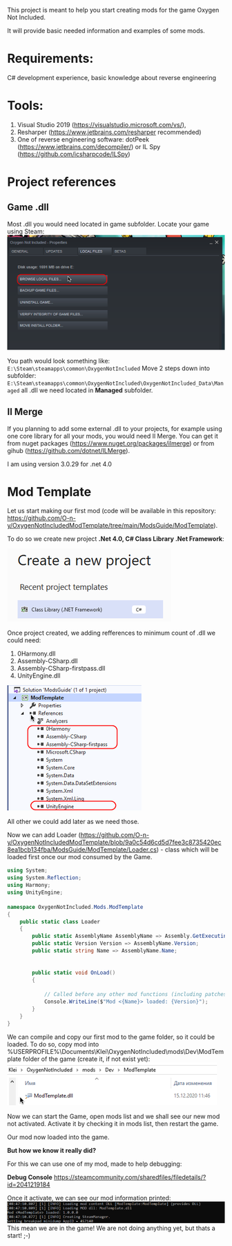 This project is meant to help you start creating mods for the game Oxygen Not Included.

It will provide basic needed information and examples of some mods.

# Requirements:

C# development experience, basic knowledge about reverse engineering

# Tools: 
1. Visual Studio 2019 (https://visualstudio.microsoft.com/vs/), 
2. Resharper (https://www.jetbrains.com/resharper recommended)
3. One of reverse engineering software:  dotPeek (https://www.jetbrains.com/decompiler/) or IL Spy (https://github.com/icsharpcode/ILSpy)



# Project references


## Game .dll

Most .dll you would need located in game subfolder. Locate your game using Steam:
![Game path in Steam](https://raw.githubusercontent.com/O-n-y/OxygenNotIncludedModTemplate/main/Images/oxy-mod-1.png)


You path would look something like:
`E:\Steam\steamapps\common\OxygenNotIncluded`
Move 2 steps down into subfolder:
`E:\Steam\steamapps\common\OxygenNotIncluded\OxygenNotIncluded_Data\Managed`
all .dll we need located in **Managed** subfolder.

## Il Merge

If you planning to add some external .dll to your projects, for example using one core library for all your mods, you would need Il Merge.
You can get it from nuget packages (https://www.nuget.org/packages/ilmerge) or from gihub (https://github.com/dotnet/ILMerge).

I am using version 3.0.29 for .net 4.0


# Mod Template
Let us start making our first mod (code will be available in this repository: https://github.com/O-n-y/OxygenNotIncludedModTemplate/tree/main/ModsGuide/ModTemplate).

To do so we create new project **.Net 4.0, C# Class Library .Net Framework**:

![Project Type](https://raw.githubusercontent.com/O-n-y/OxygenNotIncludedModTemplate/main/Images/modtemplate-create.png)

Once project created, we adding refferences to minimum count of .dll we could need:
1. 0Harmony.dll
2. Assembly-CSharp.dll
3. Assembly-CSharp-firstpass.dll
4. UnityEngine.dll

![References](https://raw.githubusercontent.com/O-n-y/OxygenNotIncludedModTemplate/main/Images/modtemplate-references.png)

All other we could add later as we need those.

Now we can add Loader (https://github.com/O-n-y/OxygenNotIncludedModTemplate/blob/9a0c54d6cd5d7fee3c8735420ec8ea1bcb134fba/ModsGuide/ModTemplate/Loader.cs) - class which will be loaded first once our mod consumed by the Game.

```csharp
using System;
using System.Reflection;
using Harmony;
using UnityEngine;

namespace OxygenNotIncluded.Mods.ModTemplate
{
	public static class Loader
	{
		public static AssemblyName AssemblyName => Assembly.GetExecutingAssembly().GetName();
		public static Version Version => AssemblyName.Version;
		public static string Name => AssemblyName.Name;
		
		
		public static void OnLoad()
		{

			// Called before any other mod functions (including patches), when Mod is loaded by the Game
			Console.WriteLine($"Mod <{Name}> loaded: {Version}");
		}
	}
}

```

We can compile and copy our first mod to the game folder, so it could be loaded.
To do so, copy mod into %USERPROFILE%\Documents\Klei\OxygenNotIncluded\mods\Dev\ModTemplate folder of the game (create it, if not exist yet):
![Dev folder](https://raw.githubusercontent.com/O-n-y/OxygenNotIncludedModTemplate/main/Images/modtemplate-mod-dev-folder.png)


Now we can start the Game, open mods list and we shall see our new mod not activated. 
Activate it by checking it in mods list, then restart the game. 

Our mod now loaded into the game. 

**But how we know it really did?**

For this we can use one of my mod, made to help debugging: 

**Debug Console** https://steamcommunity.com/sharedfiles/filedetails/?id=2041219184

Once it activate, we can see our mod information printed:
![Mod Loaded](https://raw.githubusercontent.com/O-n-y/OxygenNotIncludedModTemplate/main/Images/modtemplate-load.png)
This mean we are in the game! We are not doing anything yet, but thats a start! ;-)
